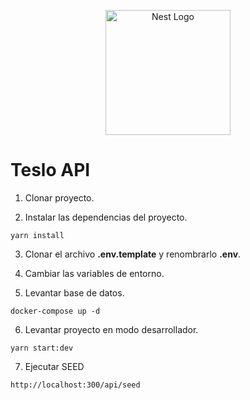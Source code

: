 <p align="center">
  <a href="http://nestjs.com/" target="blank"><img src="https://nestjs.com/img/logo-small.svg" width="200" alt="Nest Logo" /></a>
</p>

# Teslo API 

1. Clonar proyecto.

2. Instalar las dependencias del proyecto.
```
yarn install
```

3. Clonar el archivo __.env.template__ y renombrarlo __.env__.

4. Cambiar las variables de entorno.

5. Levantar base de datos.
```
docker-compose up -d
```

6. Levantar proyecto en modo desarrollador.
```
yarn start:dev
```

7. Ejecutar SEED
```
http://localhost:300/api/seed
```